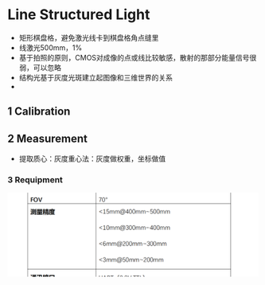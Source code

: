 # Line Structured Light

- 矩形棋盘格，避免激光线卡到棋盘格角点缝里
- 线激光500mm，1%
- 基于拍照的原则，CMOS对成像的点或线比较敏感，散射的那部分能量信号很弱，可以忽略
- 结构光基于灰度光斑建立起图像和三维世界的关系
- 

## 1 Calibration



## 2 Measurement

- 提取质心：灰度重心法：灰度做权重，坐标做值





### 3 Requipment

![image-20220424193754048](resources/Line%20Structured%20Light/image-20220424193754048.png)